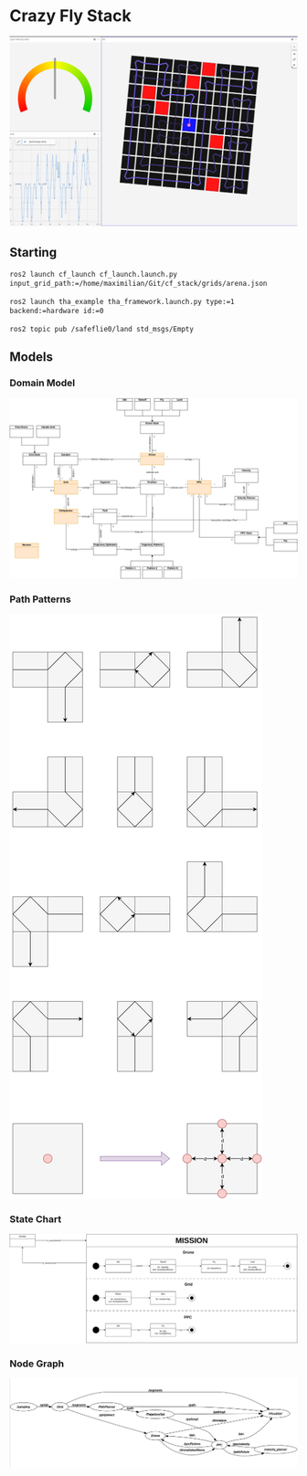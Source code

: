 # Crazy Fly Stack
![alt text](image.png)
## Starting
```
ros2 launch cf_launch cf_launch.launch.py input_grid_path:=/home/maximilian/Git/cf_stack/grids/arena.json

ros2 launch tha_example tha_framework.launch.py type:=1 backend:=hardware id:=0

ros2 topic pub /safeflie0/land std_msgs/Empty
```

## Models
### Domain Model
![alt text](domain.drawio.png)

### Path Patterns
![alt text](path_patterns.drawio.png)

### State Chart
![alt text](Statechart.drawio.png)

### Node Graph
![alt text](image-1.png)
